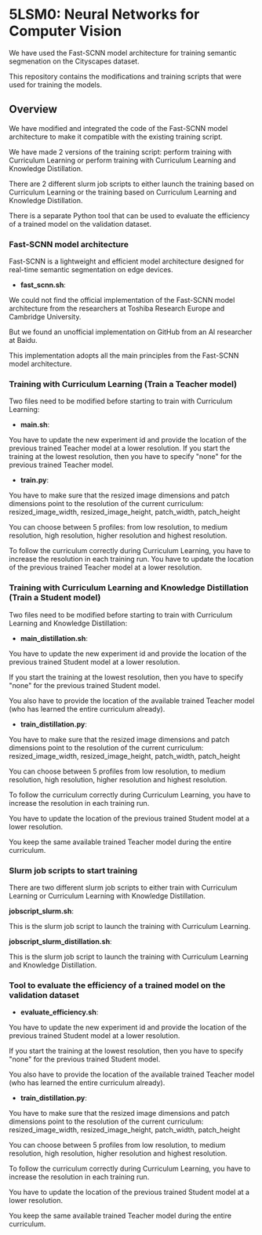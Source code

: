 # 5LSM0: Neural Networks for Computer Vision

We have used the Fast-SCNN model architecture for training semantic segmenation on the Cityscapes dataset.

This repository contains the modifications and training scripts that were used for training the models.

## Overview

We have modified and integrated the code of the Fast-SCNN model architecture to make it compatible with the existing training script.

We have made 2 versions of the training script: perform training with Curriculum Learning or perform training with Curriculum Learning and Knowledge Distillation.

There are 2 different slurm job scripts to either launch the training based on Curriculum Learning or the training based on Curriculum Learning and Knowledge Distillation.

There is a separate Python tool that can be used to evaluate the efficiency of a trained model on the validation dataset.

### Fast-SCNN model architecture

Fast-SCNN is a lightweight and efficient model architecture designed for real-time semantic segmentation on edge devices.

- **fast_scnn.sh**:

We could not find the official implementation of the Fast-SCNN model architecture from the researchers at Toshiba Research Europe and Cambridge University.

But we found an unofficial implementation on GitHub from an AI researcher at Baidu.

This implementation adopts all the main principles from the Fast-SCNN model architecture.

### Training with Curriculum Learning (Train a Teacher model)

Two files need to be modified before starting to train with Curriculum Learning:

- **main.sh**:

You have to update the new experiment id and provide the location of the previous trained Teacher model at a lower resolution.
If you start the training at the lowest resolution, then you have to specify "none" for the previous trained Teacher model.

- **train.py**:

You have to make sure that the resized image dimensions and patch dimensions point to the resolution of the current curriculum:
resized_image_width, resized_image_height, patch_width, patch_height

You can choose between 5 profiles: from low resolution, to medium resolution, high resolution, higher resolution and highest resolution.

To follow the curriculum correctly during Curriculum Learning, you have to increase the resolution in each training run.
You have to update the location of the previous trained Teacher model at a lower resolution.

### Training with Curriculum Learning and Knowledge Distillation (Train a Student model)

Two files need to be modified before starting to train with Curriculum Learning and Knowledge Distillation:

- **main_distillation.sh**:

You have to update the new experiment id and provide the location of the previous trained Student model at a lower resolution.

If you start the training at the lowest resolution, then you have to specify "none" for the previous trained Student model.

You also have to provide the location of the available trained Teacher model (who has learned the entire curriculum already).

- **train_distillation.py**:

You have to make sure that the resized image dimensions and patch dimensions point to the resolution of the current curriculum:
resized_image_width, resized_image_height, patch_width, patch_height

You can choose between 5 profiles from low resolution, to medium resolution, high resolution, higher resolution and highest resolution.

To follow the curriculum correctly during Curriculum Learning, you have to increase the resolution in each training run.

You have to update the location of the previous trained Student model at a lower resolution.

You keep the same available trained Teacher model during the entire curriculum.

### Slurm job scripts to start training

There are two different slurm job scripts to either train with Curriculum Learning or Curriculum Learning with Knowledge Distillation.

 **jobscript_slurm.sh**:

This is the slurm job script to launch the training with Curriculum Learning.

 **jobscript_slurm_distillation.sh**:

This is the slurm job script to launch the training with Curriculum Learning and Knowledge Distillation.

### Tool to evaluate the efficiency of a trained model on the validation dataset

- **evaluate_efficiency.sh**:

You have to update the new experiment id and provide the location of the previous trained Student model at a lower resolution.

If you start the training at the lowest resolution, then you have to specify "none" for the previous trained Student model.

You also have to provide the location of the available trained Teacher model (who has learned the entire curriculum already).

- **train_distillation.py**:

You have to make sure that the resized image dimensions and patch dimensions point to the resolution of the current curriculum:
resized_image_width, resized_image_height, patch_width, patch_height

You can choose between 5 profiles from low resolution, to medium resolution, high resolution, higher resolution and highest resolution.

To follow the curriculum correctly during Curriculum Learning, you have to increase the resolution in each training run.

You have to update the location of the previous trained Student model at a lower resolution.

You keep the same available trained Teacher model during the entire curriculum.